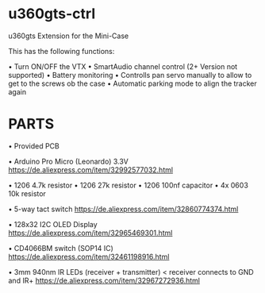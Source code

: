 # u360gts-ctrl
u360gts Extension for the Mini-Case

This has the following functions:

• Turn ON/OFF the VTX
• SmartAudio channel control (2+ Version not supported)
• Battery monitoring
• Controlls pan servo manually to allow to get to the screws ob the case
• Automatic parking mode to align the tracker again


# PARTS
• Provided PCB

• Arduino Pro Micro (Leonardo) 3.3V
https://de.aliexpress.com/item/32992577032.html

• 1206 4.7k resistor
• 1206 27k resistor
• 1206 100nf capacitor
• 4x 0603 10k resistor

• 5-way tact switch
https://de.aliexpress.com/item/32860774374.html

• 128x32 I2C OLED Display
https://de.aliexpress.com/item/32965469301.html

• CD4066BM switch (SOP14 IC)
https://de.aliexpress.com/item/32461198916.html

• 3mm 940nm IR LEDs (receiver + transmitter) < receiver connects to GND and IR+
https://de.aliexpress.com/item/32967272936.html
